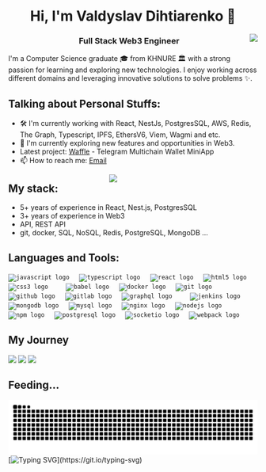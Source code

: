 <!-- FOLLOW THE WHITE RABBIT... -->

<h1 align="center">Hi, I'm Valdyslav Dihtiarenko 👋 </h1>
<img align="right" src="https://visitor-badge.laobi.icu/badge?page_id=Digtyarenk0.Digtyarenk0&left_color=royalblue&right_color=black"  />
<h3 align="center">Full Stack Web3 Engineer </h3>

I'm a Computer Science graduate 🎓 from KHNURE 🏛 with a strong passion for learning and exploring new technologies. I enjoy working across different domains and leveraging innovative solutions to solve problems ✨.

## Talking about Personal Stuffs:

- 🛠 I'm currently working with React, NestJs, PostgresSQL, AWS, Redis, The Graph, Typescript, IPFS, EthersV6, Viem, Wagmi and etc.
- 🔭 I'm currently exploring new features and opportunities in Web3.
- Latest project: [Waffle](https://github.com/Digtyarenk0/waffle) - Telegram Multichain Wallet MiniApp
- 📫 How to reach me: [Email](digtyarenk0@icloud.com)

<img align="right" src="https://octodex.github.com/images/welcometocat.png" width="300">

## My stack:

- 5+ years of experience in React, Nest.js, PostgresSQL
- 3+ years of experience in Web3
- API, REST API
- git, docker, SQL, NoSQL, Redis, PostgreSQL, MongoDB ...

## Languages and Tools:

<div align="left">
 <code><img src="https://cdn.jsdelivr.net/gh/devicons/devicon/icons/javascript/javascript-original.svg" height="30" alt="javascript logo"  /></code>
  <img width="12" />
  <code><img src="https://cdn.jsdelivr.net/gh/devicons/devicon/icons/typescript/typescript-original.svg" height="30" alt="typescript logo"  /></code>
  <img width="12" />
  <code><img src="https://cdn.jsdelivr.net/gh/devicons/devicon/icons/react/react-original.svg" height="30" alt="react logo"  /></code>
  <img width="12" />
  <code><img src="https://cdn.jsdelivr.net/gh/devicons/devicon/icons/html5/html5-original.svg" height="30" alt="html5 logo"  /></code>
  <img width="12" />
  <code><img src="https://cdn.jsdelivr.net/gh/devicons/devicon/icons/css3/css3-original.svg" height="30" alt="css3 logo"  /></code>
  <img width="12" />
  <img width="12" />
  <code><img src="https://cdn.jsdelivr.net/gh/devicons/devicon/icons/babel/babel-original.svg" height="30" alt="babel logo"  /></code>
  <img width="12" />
  <code><img src="https://cdn.jsdelivr.net/gh/devicons/devicon/icons/docker/docker-original.svg" height="30" alt="docker logo"  /></code>
  <img width="12" />
  <code><img src="https://cdn.jsdelivr.net/gh/devicons/devicon/icons/git/git-original.svg" height="30" alt="git logo"  /></code>
  <img width="12" />
  <code><img src="https://skillicons.dev/icons?i=github" height="30" alt="github logo"  /></code>
  <img width="12" />
  <code><img src="https://cdn.jsdelivr.net/gh/devicons/devicon/icons/gitlab/gitlab-original.svg" height="30" alt="gitlab logo"  /></code>
  <img width="12" />
  <code><img src="https://cdn.jsdelivr.net/gh/devicons/devicon/icons/graphql/graphql-plain.svg" height="30" alt="graphql logo"  /></code>
  <img width="12" />
  <img width="12" />
  <code><img src="https://skillicons.dev/icons?i=jenkins" height="30" alt="jenkins logo"  /></code>
  <img width="12" />
  <code><img src="https://cdn.jsdelivr.net/gh/devicons/devicon/icons/mongodb/mongodb-original.svg" height="30" alt="mongodb logo"  /></code>
  <img width="12" />
  <code><img src="https://skillicons.dev/icons?i=mysql" height="30" alt="mysql logo"  /></code>
  <img width="12" />
  <code><img src="https://cdn.jsdelivr.net/gh/devicons/devicon/icons/nginx/nginx-original.svg" height="30" alt="nginx logo"  /></code>
  <img width="12" />
  <code><img src="https://cdn.jsdelivr.net/gh/devicons/devicon/icons/nodejs/nodejs-original.svg" height="30" alt="nodejs logo"  /></code>
  <img width="12" />
  <code><img src="https://cdn.jsdelivr.net/gh/devicons/devicon/icons/npm/npm-original-wordmark.svg" height="30" alt="npm logo"  /></code>
  <img width="12" />
  <code><img src="https://cdn.jsdelivr.net/gh/devicons/devicon/icons/postgresql/postgresql-original.svg" height="30" alt="postgresql logo"  /></code>
  <img width="12" />
  <code><img src="https://img.shields.io/badge/Socket.io-010101?logo=socketdotio&logoColor=white&style=for-the-badge" height="30" alt="socketio logo"  /></code> 
  <img width="12" />
  <code><img src="https://cdn.jsdelivr.net/gh/devicons/devicon/icons/webpack/webpack-original.svg" height="30" alt="webpack logo"  /></code>
</div>

## My Journey

<div>

![](http://github-profile-summary-cards.vercel.app/api/cards/profile-details?username=Digtyarenk0&theme=github_dark)
![](http://github-profile-summary-cards.vercel.app/api/cards/most-commit-language?username=Digtyarenk0&theme=github_dark)
![](http://github-profile-summary-cards.vercel.app/api/cards/stats?username=Digtyarenk0&theme=github_dark)

</div>

## Feeding...

![Snake animation](https://raw.githubusercontent.com/Digtyarenk0/Digtyarenk0/output/github-contribution-grid-snake-dark.svg)
[![Typing SVG](https://readme-typing-svg.demolab.com?font=Fira+Code&weight=300&size=12&duration=5002&pause=1000&color=45F700&width=435&lines=FOLLOW+THE+WHITE+RABBIT.)](https://git.io/typing-svg)

